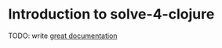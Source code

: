 # Introduction to solve-4-clojure

TODO: write [great documentation](http://jacobian.org/writing/what-to-write/)
